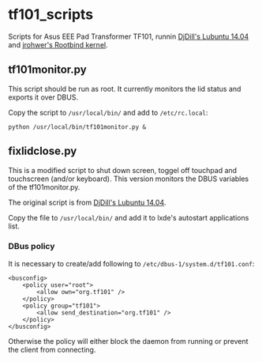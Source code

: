 # tf101_scripts
Scripts for Asus EEE Pad Transformer TF101, runnin [DjDill's Lubuntu 14.04](https://forum.xda-developers.com/showthread.php?t=2648862) and [jrohwer's Rootbind kernel](https://forum.xda-developers.com/showthread.php?t=2347581).

## tf101monitor.py
This script should be run as root. It currently monitors the lid status and exports it over DBUS.

Copy the script to `/usr/local/bin/` and add to `/etc/rc.local`:
```
python /usr/local/bin/tf101monitor.py &
```

## fixlidclose.py
This is a modified script to shut down screen, toggel off touchpad and touchscreen (and/or keyboard). This version monitors the DBUS variables of the tf101monitor.py.

The original script is from [DjDill's Lubuntu 14.04](https://forum.xda-developers.com/showthread.php?t=2648862).

Copy the file to `/usr/local/bin/` and add it to lxde's autostart applications list.

### DBus policy
It is necessary to create/add following to `/etc/dbus-1/system.d/tf101.conf`:

```
<busconfig>
    <policy user="root">
        <allow own="org.tf101" />
    </policy>
    <policy group="tf101">
        <allow send_destination="org.tf101" />
    </policy>
</busconfig>
```

Otherwise the policy will either block the daemon from running or prevent the client from connecting.


